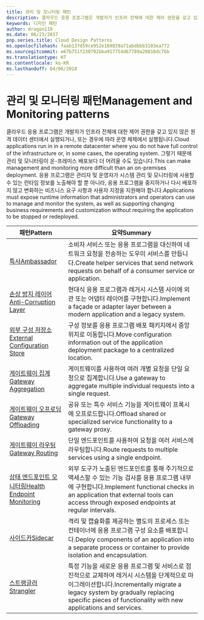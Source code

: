 ```yaml
---
title: 관리 및 모니터링 패턴
description: 클라우드 응용 프로그램은 개발자가 인프라 전체에 대한 제어 권한을 갖고 있지 않은 원격 데이터 센터에서 실행되거나, 또는 경우에 따라 운영 체제에서 실행됩니다. 그렇기 때문에 관리 및 모니터링이 온-프레미스 배포보다 더 어려울 수도 있습니다. 응용 프로그램은 관리자 및 운영자가 시스템 관리 및 모니터링에 사용할 수 있는 런타임 정보를 노출해야 할 뿐 아니라, 응용 프로그램을 중지하거나 다시 배포하지 않고 변화하는 비즈니스 요구 사항과 사용자 지정을 지원해야 합니다.
keywords: 디자인 패턴
author: dragon119
ms.date: 06/23/2017
pnp.series.title: Cloud Design Patterns
ms.openlocfilehash: faab137d59ce952e169839a71abdbbb3103ea772
ms.sourcegitcommit: e67b751f230792bba917754d67789a20810dc76b
ms.translationtype: HT
ms.contentlocale: ko-KR
ms.lasthandoff: 04/06/2018
---
```

# <a name="management-and-monitoring-patterns"></a><span data-ttu-id="01f83-106">관리 및 모니터링 패턴</span><span class="sxs-lookup"><span data-stu-id="01f83-106">Management and Monitoring patterns</span></span>

<span data-ttu-id="01f83-107">클라우드 응용 프로그램은 개발자가 인프라 전체에 대한 제어 권한을 갖고 있지 않은 원격 데이터 센터에서 실행되거나, 또는 경우에 따라 운영 체제에서 실행됩니다.</span><span class="sxs-lookup"><span data-stu-id="01f83-107">Cloud applications run in in a remote datacenter where you do not have full control of the infrastructure or, in some cases, the operating system.</span></span> <span data-ttu-id="01f83-108">그렇기 때문에 관리 및 모니터링이 온-프레미스 배포보다 더 어려울 수도 있습니다.</span><span class="sxs-lookup"><span data-stu-id="01f83-108">This can make management and monitoring more difficult than an on-premises deployment.</span></span> <span data-ttu-id="01f83-109">응용 프로그램은 관리자 및 운영자가 시스템 관리 및 모니터링에 사용할 수 있는 런타임 정보를 노출해야 할 뿐 아니라, 응용 프로그램을 중지하거나 다시 배포하지 않고 변화하는 비즈니스 요구 사항과 사용자 지정을 지원해야 합니다.</span><span class="sxs-lookup"><span data-stu-id="01f83-109">Applications must expose runtime information that administrators and operators can use to manage and monitor the system, as well as supporting changing business requirements and customization without requiring the application to be stopped or redeployed.</span></span>


|                              <span data-ttu-id="01f83-110">패턴</span><span class="sxs-lookup"><span data-stu-id="01f83-110">Pattern</span></span>                               |                                                              <span data-ttu-id="01f83-111">요약</span><span class="sxs-lookup"><span data-stu-id="01f83-111">Summary</span></span>                                                              |
|--------------------------------------------------------------------|-----------------------------------------------------------------------------------------------------------------------------------|
|                   [<span data-ttu-id="01f83-112">특사</span><span class="sxs-lookup"><span data-stu-id="01f83-112">Ambassador</span></span>](../ambassador.md)                   |                 <span data-ttu-id="01f83-113">소비자 서비스 또는 응용 프로그램을 대신하여 네트워크 요청을 전송하는 도우미 서비스를 만듭니다.</span><span class="sxs-lookup"><span data-stu-id="01f83-113">Create helper services that send network requests on behalf of a consumer service or application.</span></span>                 |
|        [<span data-ttu-id="01f83-114">손상 방지 레이어</span><span class="sxs-lookup"><span data-stu-id="01f83-114">Anti-Corruption Layer</span></span>](../anti-corruption-layer.md)        |                       <span data-ttu-id="01f83-115">현대식 응용 프로그램과 레거시 시스템 사이에 외관 또는 어댑터 레이어를 구현합니다.</span><span class="sxs-lookup"><span data-stu-id="01f83-115">Implement a façade or adapter layer between a modern application and a legacy system.</span></span>                       |
| [<span data-ttu-id="01f83-116">외부 구성 저장소</span><span class="sxs-lookup"><span data-stu-id="01f83-116">External Configuration Store</span></span>](../external-configuration-store.md) |                <span data-ttu-id="01f83-117">구성 정보를 응용 프로그램 배포 패키지에서 중앙 위치로 이동합니다.</span><span class="sxs-lookup"><span data-stu-id="01f83-117">Move configuration information out of the application deployment package to a centralized location.</span></span>                |
|          [<span data-ttu-id="01f83-118">게이트웨이 집계</span><span class="sxs-lookup"><span data-stu-id="01f83-118">Gateway Aggregation</span></span>](../gateway-aggregation.md)          |                          <span data-ttu-id="01f83-119">게이트웨이를 사용하여 여러 개별 요청을 단일 요청으로 집계합니다.</span><span class="sxs-lookup"><span data-stu-id="01f83-119">Use a gateway to aggregate multiple individual requests into a single request.</span></span>                           |
|           [<span data-ttu-id="01f83-120">게이트웨이 오프로딩</span><span class="sxs-lookup"><span data-stu-id="01f83-120">Gateway Offloading</span></span>](../gateway-offloading.md)           |                              <span data-ttu-id="01f83-121">공유 또는 특수 서비스 기능을 게이트웨이 프록시에 오프로드합니다.</span><span class="sxs-lookup"><span data-stu-id="01f83-121">Offload shared or specialized service functionality to a gateway proxy.</span></span>                              |
|              [<span data-ttu-id="01f83-122">게이트웨이 라우팅</span><span class="sxs-lookup"><span data-stu-id="01f83-122">Gateway Routing</span></span>](../gateway-routing.md)              |                                   <span data-ttu-id="01f83-123">단일 엔드포인트를 사용하여 요청을 여러 서비스에 라우팅합니다.</span><span class="sxs-lookup"><span data-stu-id="01f83-123">Route requests to multiple services using a single endpoint.</span></span>                                    |
|   [<span data-ttu-id="01f83-124">상태 엔드포인트 모니터링</span><span class="sxs-lookup"><span data-stu-id="01f83-124">Health Endpoint Monitoring</span></span>](../health-endpoint-monitoring.md)   |   <span data-ttu-id="01f83-125">외부 도구가 노출된 엔드포인트를 통해 주기적으로 액세스할 수 있는 기능 검사를 응용 프로그램 내부에 구현합니다.</span><span class="sxs-lookup"><span data-stu-id="01f83-125">Implement functional checks in an application that external tools can access through exposed endpoints at regular intervals.</span></span>    |
|                      [<span data-ttu-id="01f83-126">사이드카</span><span class="sxs-lookup"><span data-stu-id="01f83-126">Sidecar</span></span>](../sidecar.md)                      |         <span data-ttu-id="01f83-127">격리 및 캡슐화를 제공하는 별도의 프로세스 또는 컨테이너에 응용 프로그램 구성 요소를 배포합니다.</span><span class="sxs-lookup"><span data-stu-id="01f83-127">Deploy components of an application into a separate process or container to provide isolation and encapsulation.</span></span>          |
|                    [<span data-ttu-id="01f83-128">스트랭글러</span><span class="sxs-lookup"><span data-stu-id="01f83-128">Strangler</span></span>](../strangler.md)                    | <span data-ttu-id="01f83-129">특정 기능을 새로운 응용 프로그램 및 서비스로 점진적으로 교체하여 레거시 시스템을 단계적으로 마이그레이션합니다.</span><span class="sxs-lookup"><span data-stu-id="01f83-129">Incrementally migrate a legacy system by gradually replacing specific pieces of functionality with new applications and services.</span></span> |

